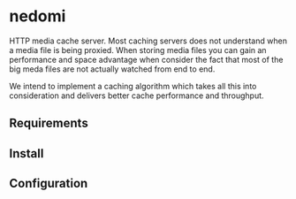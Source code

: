 # nedomi

HTTP media cache server. Most caching servers does not understand when a media file is being proxied. When storing media files you can gain an performance and space advantage when consider the fact that most of the big meda files are not actually watched from end to end.

We intend to implement a caching algorithm which takes all this into consideration and delivers better cache performance and throughput.

## Requirements

## Install

## Configuration
